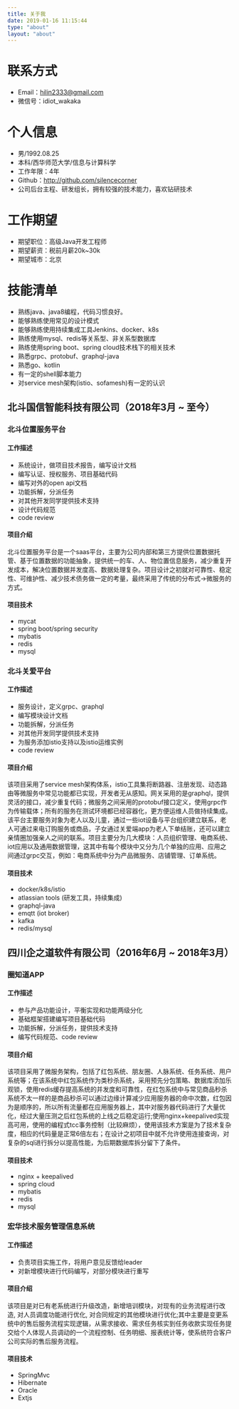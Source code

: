 ```yaml
---
title: 关于我
date: 2019-01-16 11:15:44
type: "about"
layout: "about"
---
```

# 联系方式
- Email：hilin2333@gmail.com
- 微信号：idiot_wakaka

# 个人信息
 - 男/1992.08.25
 - 本科/西华师范大学/信息与计算科学
 - 工作年限：4年
 - Github：http://github.com/silencecorner
 - 公司后台主程、研发组长，拥有较强的技术能力，喜欢钻研技术

# 工作期望
 - 期望职位：高级Java开发工程师
 - 期望薪资：税前月薪20k~30k
 - 期望城市：北京

# 技能清单
- 熟练java、java8编程，代码习惯良好。
- 能够熟练使用常见的设计模式
- 能够熟练使用持续集成工具Jenkins、docker、k8s
- 熟练使用mysql、redis等关系型、非关系型数据库
- 熟练使用spring boot、spring cloud技术栈下的相关技术
- 熟悉grpc、protobuf、graphql-java
- 熟悉go、kotlin
- 有一定的shell脚本能力
- 对service mesh架构(istio、sofamesh)有一定的认识

## 北斗国信智能科技有限公司（2018年3月 ~ 至今）
### 北斗位置服务平台 
#### 工作描述
- 系统设计，做项目技术报告，编写设计文档
- 编写认证、授权服务、项目基础代码
- 编写对外的open api文档
- 功能拆解，分派任务
- 对其他开发同学提供技术支持
- 设计代码规范
- code review

#### 项目介绍
北斗位置服务平台是一个saas平台，主要为公司内部和第三方提供位置数据托管、基于位置数据的功能抽象，提供统一的车、人、物位置信息服务，减少重复开发成本，解决位置数据并发度高、数据处理复杂。项目设计之初就对可靠性、稳定性、可维护性、减少技术债务做一定的考量，最终采用了传统的分布式->微服务的方式。
#### 项目技术
- mycat
- spring boot/spring security
- mybatis
- redis
- mysql

### 北斗关爱平台
#### 工作描述
- 服务设计，定义grpc、graphql
- 编写模块设计文档
- 功能拆解，分派任务
- 对其他开发同学提供技术支持
- 为服务添加istio支持以及istio运维实例
- code review

#### 项目介绍
该项目采用了service mesh架构体系，istio工具集将断路器、注册发现、动态路由等微服务中常见功能都已实现，开发者无从感知。网关采用的是graphql，提供灵活的接口，减少重复代码；微服务之间采用的protobuf接口定义，使用grpc作为传输载体；所有的服务在测试环境都已经容器化，更方便运维人员做持续集成。该平台主要服务对象为老人以及儿童，通过一些iot设备与平台组织建立联系，老人可通过来电订购服务或商品，子女通过关爱端app为老人下单结账，还可以建立亲情圈加强亲人之间的联系。项目主要分为几大模块：人员组织管理、电商系统、iot应用以及通用数据管理，这其中有每个模块中又分为几个单独的应用、应用之间通过grpc交互，例如：电商系统中分为产品微服务、店铺管理、订单系统。
#### 项目技术
- docker/k8s/istio
- atlassian tools (研发工具，持续集成)
- graphql-java
- emqtt (iot broker)
- kafka
- redis/mysql

## 四川企之道软件有限公司（2016年6月 ~ 2018年3月）
### 圈知道APP 
#### 工作描述
- 参与产品功能设计，平衡实现和功能两级分化
- 基础框架搭建编写项目基础代码
- 功能拆解，分派任务，提供技术支持
- 编写代码规范、code review

#### 项目介绍
该项目采用了微服务架构，包括了红包系统、朋友圈、人脉系统、任务系统、用户系统等；在该系统中红包系统作为类秒杀系统，采用预先分包策略、数据库添加乐观锁，使用redis缓存提高系统的并发度和可靠性，在红包系统中与常见商品秒杀系统不太一样的是商品秒杀可以通过边缘计算减少应用服务器的命中次数，红包因为是顺序的，所以所有流量都在应用服务器上，其中对服务器代码进行了大量优化，经过大量压测之后红包系统的上线之后稳定运行;使用nginx+keepalived实现高可用，使用的编程式tcc事务控制（比较麻烦），使用该技术方案是为了技术复杂度，相应的代码量是正常6倍左右；在设计之初项目中就不允许使用连接查询，对复杂的sql进行拆分以提高性能，为后期数据库拆分留下了条件。
#### 项目技术
- nginx + keepalived
- spring cloud
- mybatis
- redis
- mysql

### 宏华技术服务管理信息系统 
#### 工作描述
- 负责项目实施工作，将用户意见反馈给leader
- 对新增模块进行代码编写，对部分模块进行重写

#### 项目介绍
该项目是对已有老系统进行升级改造，新增培训模块，对现有的业务流程进行改造, 对人员调度功能进行优化, 对合同规定的其他模块进行优化;其中主要是变更系统中的售后服务流程实现逻辑，从需求接收、需求任务核实到任务收款实现任务提交给个人体现人员调动的一个流程控制、任务明细、报表统计等，使系统符合客户公司实际的售后服务流程。

#### 项目技术
- SpringMvc
- Hibernate
- Oracle
- Extjs
  
  